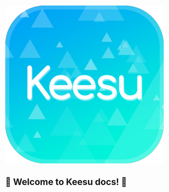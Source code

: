 ![Keesu logo](https://github.com/ilsubyeega/sugoidesu/blob/master/assets/icon/logo-512px.png?raw=true)


# :bread: Welcome to Keesu docs! :bread: